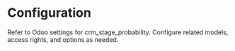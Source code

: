 # Configuration

Refer to Odoo settings for crm_stage_probability. Configure related models, access rights, and options as needed.

